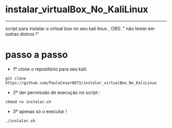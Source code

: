 # instalar_virtualBox_No_KaliLinux
<hr>
script para instalar o virtual box no seu kali linux ,
OBS: " não testei em outras distros !"

# passo a passo
- 1º clone o repositório para seu kali:
```
git clone https://github.com/PauloCesar0073/instalar_virtualBox_No_KaliLinux
```

- 2º der permissão de execução no script :
```
chmod +x instalar.sh
```
- 3º apenas só o executar !
```
./instalar.sh

```
